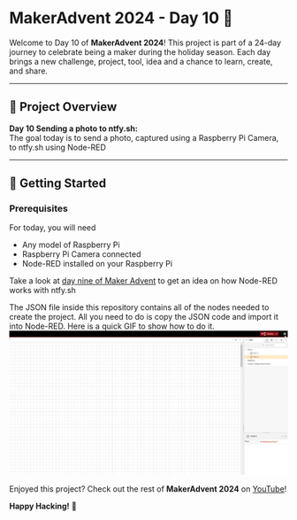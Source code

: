 # MakerAdvent 2024 - Day 10 🎄

Welcome to Day 10 of **MakerAdvent 2024**! This project is part of a 24-day journey to celebrate being a maker during the holiday season. Each day brings a new challenge, project, tool, idea and a chance to learn, create, and share.

---

## 🎯 Project Overview

**Day 10 Sending a photo to ntfy.sh:**  
The goal today is to send a photo, captured using a Raspberry Pi Camera, to ntfy.sh using Node-RED

---

## 🚀 Getting Started

### Prerequisites

For today, you will need

- Any model of Raspberry Pi
- Raspberry Pi Camera connected
- Node-RED installed on your Raspberry Pi

Take a look at [day nine of Maker Advent](https://youtu.be/xc2CBeLp_8A) to get an idea on how Node-RED works with ntfy.sh

The JSON file inside this repository contains all of the nodes needed to create the project. All you need to do is copy the JSON code and import it into Node-RED. Here is a quick GIF to show how to do it.
![Node-RED Import](node-red-import.gif)


Enjoyed this project? Check out the rest of **MakerAdvent 2024** on [YouTube](https://youtube.com/playlist?list=PLl7sf03jEHOQ-iI5y5vw6luiuBprks3Bx&si=iQWFclF5UEtYOykv)!  

**Happy Hacking!** 🎉